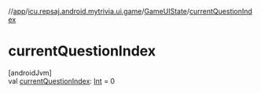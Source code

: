 //[app](../../../index.md)/[icu.repsaj.android.mytrivia.ui.game](../index.md)/[GameUIState](index.md)/[currentQuestionIndex](current-question-index.md)

# currentQuestionIndex

[androidJvm]\
val [currentQuestionIndex](current-question-index.md): [Int](https://kotlinlang.org/api/latest/jvm/stdlib/kotlin/-int/index.html) =
0
